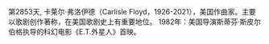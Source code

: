 第2853天, 卡莱尔·弗洛伊德（Carlisle Floyd，1926-2021），美国作曲家。主要以歌剧创作著称，在美国歌剧史上有重要地位。
1982年：美国导演斯蒂芬·斯皮尔伯格执导的科幻电影《E.T.外星人》首映。